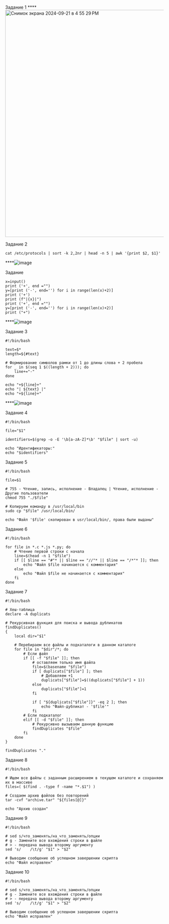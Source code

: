 Задание 1
****<img width="722" alt="Снимок экрана 2024-09-21 в 4 55 29 PM" src="https://github.com/user-attachments/assets/81de3178-db57-4c8e-9994-4ae47c78abf2">


Задание 2

```
cat /etc/protocols | sort -k 2,2nr | head -n 5 | awk '{print $2, $1}'
```
****![image](https://github.com/user-attachments/assets/542cbfba-8282-4708-b02d-20ebcd8d76e8)

Задание 

```
x=input()
print ('+', end ="")
y=[print ('-', end='') for i in range(len(x)+2)]
print ('+')
print (f"|{x}|")
print ('+', end ="")
y=[print ('-', end='') for i in range(len(x)+2)]
print ("+")
```
****![image](https://github.com/user-attachments/assets/542cbfba-8282-4708-b02d-20ebcd8d76e8)


Задание 3

```
#!/bin/bash

text=$*
length=${#text}

# Формирование символов рамки от 1 до длины слова + 2 пробела
for _ in $(seq 1 $((length + 2))); do
    line+="-"
done

echo "+${line}+"
echo "| ${text} |"
echo "+${line}+"
```
****![image](https://github.com/user-attachments/assets/29f50776-43cc-4aa2-83b7-e97a45c8a0b0)

Задание 4

```
#!/bin/bash

file="$1"

identifiers=$(grep -o -E '\b[a-zA-Z]*\b' "$file" | sort -u)

echo "Идентификаторы:"
echo "$identifiers"
```

Задание 5

```
#!/bin/bash

file=$1

# 755 - Чтение, запись, исполнение - Владалец | Чтение, исполнение - Другие пользователи
chmod 755 "./$file"

# Копируем команду в /usr/local/bin
sudo cp "$file" /usr/local/bin/

echo "Файл '$file' скопирован в usr/local/bin/, права были выданы"
```

Задание 6

```
#!/bin/bash

for file in *.c *.js *.py; do
    # Чтение первой строки с начала
    line=$(head -n 1 "$file")
    if [[ $line == "#"* || $line == "//"* || $line == "/*"* ]]; then
        echo "Файл $file начинается с комментария"
    else
        echo "Файл $file не начинается с комментария"
    fi
done
```

Задание 7

```
#!/bin/bash

# Хеш-таблица
declare -A duplicats

# Рекурсивная функция для поиска и вывода дубликатов
findDuplicates() 
{
    local dir="$1"
    
    # Перебираем все файлы и подкаталоги в данном каталоге
    for file in "$dir"/*; do
        # Если файл
        if [[ -f "$file" ]]; then
            # оставляем только имя файла
            file=$(basename "$file")
            if [ duplicats["$file"] ]; then
                # Добавляем +1
                duplicats["$file"]=$((duplicats["$file"] + 1))
            else
                duplicats["$file"]=1
            fi

            if [ "${duplicats["$file"]}" -eq 2 ]; then
                echo "Файл-дубликат - '$file'"
            fi
        # Если подкаталог
        elif [[ -d "$file" ]]; then
            # Рекурсивно вызываем данную функцию
            findDuplicates "$file"
        fi
    done
}

findDuplicates "."
```

Задание 8

```
#!/bin/bash

# Ищем все файлы с заданным расширением в текущем каталоге и сохраняем их в массиве
files=( $(find . -type f -name "*.$1") )

# Создаем архив файлов без повторений
tar -cvf "archive.tar" "${files[@]}"

echo "Архив создан"
```

Задание 9

```
#!/bin/bash

# sed s/что_заменять/на_что_заменять/опции
# g - Замените все вхождения строки в файле
# > - передача вывода второму аргументу
sed 's/    /\t/g' "$1" > "$2"

# Выводим сообщение об успешном завершении скрипта
echo "Файл исправлен"
```

Задание 10

```
#!/bin/bash

# sed s/что_заменять/на_что_заменять/опции
# g - Замените все вхождения строки в файле
# > - передача вывода второму аргументу
sed 's/    /\t/g' "$1" > "$2"

# Выводим сообщение об успешном завершении скрипта
echo "Файл исправлен"
```
